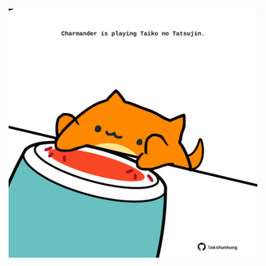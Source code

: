 <!-- built at 19/09/2021, 15:02:05 UTC -->
<p align="center">
  <img width="500" height="500" src="./ReadmeImage.svg">
</p>
